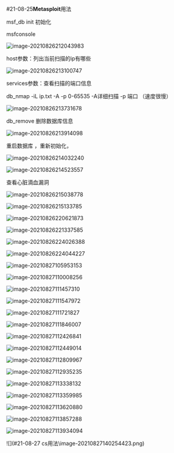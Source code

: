 #21-08-25**Metasploit**用法

msf_db init	初始化

msfconsole



![image-20210826212043983](#msf用法\image-20210826212043983.png)

host参数：列出当前扫描的ip有哪些

![image-20210826213100747](#msf用法\image-20210826213100747.png)

services参数：查看扫描的端口信息



db_nmap -iL  ip.txt  -A -p 0-65535   	-A详细扫描   -p  端口 （速度很慢）



![image-20210826213731678](#msf用法\image-20210826213731678.png)

db_remove  删除数据库信息

![image-20210826213914098](#msf用法\image-20210826213914098.png)

重启数据库 ，重新初始化，

![image-20210826214032240](#msf用法\image-20210826214032240.png)

![image-20210826214523557](#msf用法\image-20210826214523557.png)

查看心脏滴血漏洞

![image-20210826215038778](#msf用法\image-20210826215038778.png)

![image-20210826215133785](#msf用法\image-20210826215133785.png)

![image-20210826220621873](#msf用法\image-20210826220621873.png)

![image-20210826221337585](#msf用法\image-20210826221337585.png)

![image-20210826224026388](#msf用法\image-20210826224026388.png)

![image-20210826224044227](#msf用法\image-20210826224044227.png)

![image-20210827105953153](#msf用法\image-20210827105953153.png)

![image-20210827110008256](#msf用法\image-20210827110008256.png)

![image-20210827111457310](#msf用法\image-20210827111457310.png)

![image-20210827111547972](#msf用法\image-20210827111547972.png)

![image-20210827111721827](#msf用法\image-20210827111721827.png)

![image-20210827111846007](#msf用法\image-20210827111846007.png)

![image-20210827112426841](#msf用法\image-20210827112426841.png)

![image-20210827112449014](#msf用法\image-20210827112449014.png)

![image-20210827112809967](#msf用法\image-20210827112809967.png)

![image-20210827112935235](#msf用法\image-20210827112935235.png)

![image-20210827113338132](#msf用法\image-20210827113338132.png)

![image-20210827113359985](#msf用法\image-20210827113359985.png)

![image-20210827113620880](#msf用法\image-20210827113620880.png)

![image-20210827113857288](#msf用法\image-20210827113857288.png)

![image-20210827113934094](#msf用法\image-20210827113934094.png)

![](#21-08-27 cs用法\image-20210827140254423.png)

